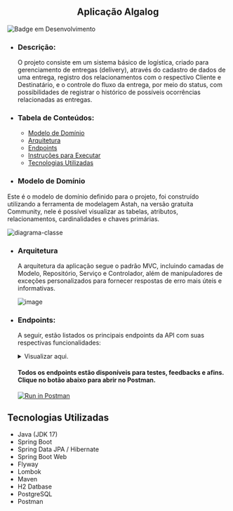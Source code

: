 <h2 align="center"><br/> Aplicação Algalog</h2>
    
![Badge em Desenvolvimento](http://img.shields.io/static/v1?label=STATUS&message=EM%20DESENVOLVIMENTO&color=GREEN&style=for-the-badge)

  - ### Descrição:
    O projeto consiste em um sistema básico de logística, criado para gerenciamento de entregas (delivery), através do cadastro de dados de uma entrega, registro dos relacionamentos com o respectivo Cliente e Destinatário, e o controle do fluxo da entrega, por meio do status, com possibilidades de registrar o histórico de possíveis ocorrências relacionadas as entregas.

  - ### Tabela de Conteúdos:
    - [Modelo de Domínio](#modelo-de-domínio)
    - [Arquitetura](#arquitetura)
    - [Endpoints](#endpoints)
    - [Instruções para Executar](instruções-para-executar)
    - [Tecnologias Utilizadas](#tecnologias-utilizadas)

  - ### Modelo de Domínio
  Este é o modelo de domínio definido para o projeto, foi construído utilizando a ferramenta de modelagem Astah, na versão gratuíta Community, nele é possível visualizar as tabelas, atributos, relacionamentos, cardinalidades e chaves primárias.

![diagrama-classe](https://github.com/marcosrebelo97/rest-api-algalog/assets/37541973/3d19948b-57e6-4e07-8f58-8516fc9363c5)
  
  - ### Arquitetura
    A arquitetura da aplicação segue o padrão MVC, incluindo camadas de Modelo, Repositório, Serviço e Controlador, além de manipuladores de exceções personalizados para fornecer respostas de erro mais úteis e informativas.

    ![image](https://github.com/marcosrebelo97/rest-api-algalog/assets/37541973/5b070470-f4c7-4f55-a2bd-a8811ea5baf7)


  - ### Endpoints:
    A seguir, estão listados os principais endpoints da API com suas respectivas funcionalidades:

    <details>
    <summary>Visualizar aqui.</summary>
    
    #### Endpoint: ``/clientes``
    
    | Rest  | Request              | Funcionalidade |
    |-------|----------------------| ------- |
    | PUT   | Clientes - Atualizar | Atualiza os dados cadastrados de um Cliente |
    | POST  | Clientes - Cadastrar | Realiza o cadastro de dados de um Cliente |
    | DEL   | Clientes - Excluir   | Exclui o cadastro de um Cliente através do ID |
    | GET   | Clientes - Listar    | Retorna todos os Clientes e seus respectivos dados cadastrados na plataforma |
    | POST  | Clientes - Buscar    | Permite que o usuário pesquise por um Cliente específico através do ID |
    
    #### Endpoint: ``/entregas``
    
    | Rest  | Request              | Funcionalidade |
    |-------|----------------------| ------- |
    | GET   | Entregas - Listar    | Retorna todas as entregas cadastradas, dados de destinatários e taxa de delivery |
    | GET   | Entregas - Obter ID  | Retorna os dados de uma Entrega específica através do ID |
    | POST  | Entregas - Solicitar |  
    
    #### Endpoint: ``/entregas/{id}/ocorrencias``
    
    | Rest  | Request                | Funcionalidade |
    |-------|------------------------| ------- |
    | GET   | Ocorrências - Listar    | Retorna os dados das Entregas que tiveram (ou não) alguma Ocorrência durante o delivery |
    | POST  | Ocorrências - Solicitar | 
    
    </details>

    #### Todos os endpoints estão disponíveis para testes, feedbacks e afins. Clique no botão abaixo para abrir no Postman.
    
    [![Run in Postman](https://run.pstmn.io/button.svg)](https://gold-eclipse-442776.postman.co/collection/19986209-8171bf70-4c4d-4b15-981b-405301adc942?source=rip_markdown)



  ## Tecnologias Utilizadas
  - Java (JDK 17)
  - Spring Boot
  - Spring Data JPA / Hibernate
  - Spring Boot Web
  - Flyway
  - Lombok
  - Maven
  - H2 Datbase
  - PostgreSQL
  - Postman
